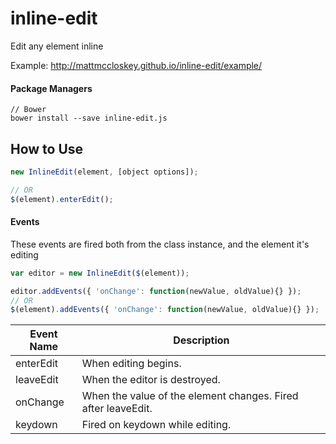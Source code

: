 # inline-edit
Edit any element inline

Example: http://mattmccloskey.github.io/inline-edit/example/

#### Package Managers
````
// Bower
bower install --save inline-edit.js
````

How to Use
----------
```javascript
new InlineEdit(element, [object options]);

// OR
$(element).enterEdit();
 ```

#### Events
These events are fired both from the class instance, and the element it's editing
```javascript
var editor = new InlineEdit($(element));

editor.addEvents({ 'onChange': function(newValue, oldValue){} });
// OR
$(element).addEvents({ 'onChange': function(newValue, oldValue){} });
```

Event Name | Description
---------- | -----------
enterEdit | When editing begins.
leaveEdit | When the editor is destroyed.
onChange | When the value of the element changes. Fired after leaveEdit.
keydown | Fired on keydown while editing.
